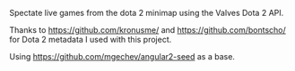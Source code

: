 Spectate live games from the dota 2 minimap using the Valves Dota 2 API.

Thanks to https://github.com/kronusme/ and https://github.com/bontscho/ for Dota 2 metadata I used with this project.

Using https://github.com/mgechev/angular2-seed as a base.
